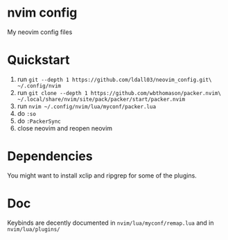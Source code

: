 # nvim config
My neovim config files

# Quickstart
1. run `git --depth 1 https://github.com/ldall03/neovim_config.git\
 ~/.config/nvim`
2. run `git clone --depth 1 https://github.com/wbthomason/packer.nvim\
 ~/.local/share/nvim/site/pack/packer/start/packer.nvim`
3. run `nvim ~/.config/nvim/lua/myconf/packer.lua`
4. do `:so`
5. do `:PackerSync`
6. close neovim and reopen neovim

# Dependencies
You might want to install xclip and ripgrep for some of
the plugins.

# Doc
Keybinds are decently documented in `nvim/lua/myconf/remap.lua`
and in `nvim/lua/plugins/`
